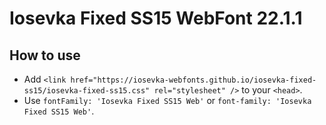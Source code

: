 # Iosevka Fixed SS15 WebFont 22.1.1

## How to use

- Add `<link href="https://iosevka-webfonts.github.io/iosevka-fixed-ss15/iosevka-fixed-ss15.css" rel="stylesheet" />` to your `<head>`.
- Use `fontFamily: 'Iosevka Fixed SS15 Web'` or `font-family: 'Iosevka Fixed SS15 Web'`.
